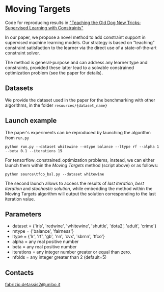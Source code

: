 # Moving Targets

Code for reproducing results in ["Teaching the Old Dog New Tricks: Supervised Learning with Constraints"](https://arxiv.org/abs/2002.10766)

In our paper, we propose a novel method to add constraint support in supervised machine learning models.
Our strategy is based on “teaching” constraint satisfaction to the learner via the direct use of a 
state-of-the-art constraint solver.

The method is general-purpose and can address any learner type and constraints, provided these latter lead to a 
solvable constrained optimization problem (see the paper for details).

## Datasets

We provide the dataset used in the paper for the benchmarking with other algorithms, in the folder 
`resources/{dataset_name}`

## Launch example

The paper's experiments can be reproduced by launching the algorithm from  `run.py`

```
python run.py --dataset whitewine --mtype balance --ltype rf --alpha 1 --beta 0.1 --iterations 15
```

For tensorflow_constrained_optimization problems, instead, we can either launch them within the _Moving Targets_
method (script above) or as follows:

```
python source\tfco_bal.py --dataset whitewine
```

The second launch allows to access the results of _last iteration_, _best iteration_ and _stochastic solution_, while
embedding the method within the Moving Targets algorithm will output the solution corresponding to the last iteration 
value.

## Parameters

* dataset = {'iris', 'redwine', 'whitewine', 'shuttle', 'dota2', 'adult', 'crime'}
* mtype = {'balance', 'fairness'}
* ltype = {'lr', 'rf', 'gb', 'nn', 'cvx', 'sbrnn', 'tfco'}
* alpha = any real positive number
* beta = any real positive number
* iterations = any integer number greater or equal than zero.
* nfolds = any integer greater than 2 (default=5)

## Contacts

[fabrizio.detassis2@unibo.it](mailto:fabrizio.detassis2@unibo.it)